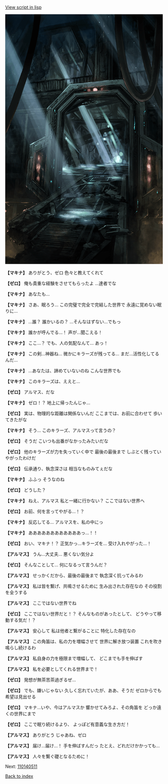 [View script in lisp](../scripts/110140460.txt)

![bifrost.png](../images/backgrounds/bifrost.png)

**【マキナ】**
ありがとう、ゼロ
色々と教えてくれて

**【ゼロ】**
俺も貴重な経験をさせてもらったよ
…達者でな

**【マキナ】**
あなたも…

**【マキナ】**
さあ、眠ろう…
この完璧で完全で完結した世界で
永遠に覚めない眠りに…

**【マキナ】**
…誰？
誰かいるの？
…そんなはずない…でもっ

**【マキナ】**
誰かが呼んでる…！
声が…聞こえる！

**【マキナ】**
ここ…？
でも、人の気配なんて…
あっ！

**【マキナ】**
この剣…神器ね…
微かにキラーズが残ってる…
まだ…活性化してるんだ…

**【マキナ】**
…あなたは、諦めていないのね
こんな世界でも

**【マキナ】**
このキラーズは、ええと…

**【ゼロ】**
アルマス、だな

**【マキナ】**
ゼロ！？
地上に帰ったんじゃ…

**【ゼロ】**
実は、物理的な距離は関係ないんだ
ここまでは、お前に合わせて
歩いてきたがな

**【マキナ】**
そう…
このキラーズ、アルマスって言うの？

**【ゼロ】**
そうだ
こいつも出番がなかったみたいだな

**【ゼロ】**
他のキラーズが力を失っていく中で
最後の最後まで
しぶとく残っていやがったわけだ

**【ゼロ】**
伝承通り、執念深さは
相当なものみてぇだな

**【マキナ】**
ふふっ
そうなのね

**【ゼロ】**
どうした？

**【マキナ】**
ねえ、アルマス
私と一緒に行かない？
ここではない世界へ

**【ゼロ】**
お前、何を言ってやがる…！？

**【マキナ】**
反応してる…
アルマスを、私の中にっ

**【マキナ】**
ああああああああああああっ…！！

**【ゼロ】**
おい、マキナ！？
正気かっ…キラーズを…
受け入れやがった…！

**【アルマス】**
うん…大丈夫…
悪くない気分よ

**【ゼロ】**
そんなことして…
何になるって言うんだ？

**【アルマス】**
せっかくだから、最後の最後まで
執念深く抗ってみるわ

**【アルマス】**
私は皆を繋げ、共鳴させるために
生み出された存在なの
その役割を全うする

**【アルマス】**
ここではない世界でね

**【ゼロ】**
ここではない世界だと！？
そんなものがあったとして、
どうやって移動する気だ！？

**【アルマス】**
安心して
私は他者と繋がることに
特化した存在なの

**【アルマス】**
この角笛は、私の力を増幅させて
世界に解き放つ装置
これを吹き鳴らし続けるわ

**【アルマス】**
私自身の力を極限まで増幅して、
どこまでも手を伸ばす

**【アルマス】**
私を必要としてくれる世界まで！

**【ゼロ】**
発想が無茶苦茶過ぎるぜ…

**【ゼロ】**
でも、嫌いじゃない
久しく忘れていたが、ああ、そうだ
ゼロからでも希望は見出せる

**【ゼロ】**
マキナ…いや、今はアルマスか
響かせてみろよ、その角笛を
どっか遠くの世界にまで

**【ゼロ】**
ここで眠り続けるより、
よっぽど有意義な生き方だ！

**【アルマス】**
ありがとう
じゃあね、ゼロ

**【アルマス】**
届け…届け…！
手を伸ばすんだっ
たとえ、どれだけかかっても…

**【アルマス】**
人々を繋ぐ礎となるために！

Next: [110140511](110140511.md)

[Back to index](index.md)
